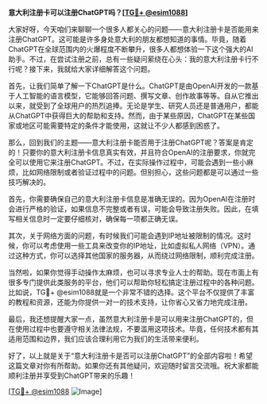 **意大利注册卡可以注册ChatGPT吗？[[TG💪+ @esim1088](https://t.me/s/esim1088)]**

大家好呀，今天咱们来聊聊一个很多人都关心的问题——意大利注册卡是否能用来注册ChatGPT。这可能是许多身处意大利的朋友都想知道的事情。毕竟，随着ChatGPT在全球范围内的火爆程度不断攀升，很多人都想体验一下这个强大的AI助手。不过，在尝试注册之前，总有一些疑问萦绕在心头：我的意大利注册卡行不行呢？接下来，我就给大家详细解答这个问题。

首先，让我们简单了解一下ChatGPT是什么。ChatGPT是由OpenAI开发的一款基于人工智能的语言模型，它能够回答问题、撰写文章、创作故事等等。自从它推出以来，就受到了全球用户的热烈追捧。无论是学生、研究人员还是普通用户，都能从ChatGPT中获得巨大的帮助和支持。然而，由于某些原因，ChatGPT在某些国家或地区可能需要特定的条件才能使用，这就让不少人都感到困惑了。

那么，回到我们的主题——意大利注册卡能否用于注册ChatGPT呢？答案是肯定的！只要你的意大利注册卡信息真实有效，并且符合OpenAI的注册要求，你就完全可以使用它来注册ChatGPT。不过，在实际操作过程中，可能会遇到一些小麻烦，比如网络限制或者验证过程中的问题。但别担心，这些问题都是可以通过一些技巧解决的。

首先，你需要确保自己的意大利注册卡信息是准确无误的。因为OpenAI在注册时会进行严格的验证，如果信息不完整或者有误，可能会导致注册失败。因此，在填写相关信息时一定要仔细核对，确保每一项都正确无误。

其次，关于网络方面的问题，有时候我们可能会遇到IP地址被限制的情况。这时候，你可以考虑使用一些工具来改变你的IP地址，比如虚拟私人网络（VPN）。通过这种方式，你可以选择其他国家的服务器，从而绕过网络限制，顺利完成注册。

当然啦，如果你觉得手动操作太麻烦，也可以寻求专业人士的帮助。现在市面上有很多专门提供此类服务的平台，他们可以帮助你轻松搞定注册过程中的各种问题。比如说，TG💪+ @esim1088就是一个非常不错的选择。这个平台不仅提供了丰富的教程和资源，还能为你提供一对一的技术支持，让你省心又省力地完成注册。

最后，我还想提醒大家一点，虽然意大利注册卡是可以用来注册ChatGPT的，但在使用过程中也要遵守相关法律法规，不要滥用这项技术。毕竟，任何技术都有其适用范围和边界，我们应该合理利用它为我们的生活带来便利。

好了，以上就是关于“意大利注册卡是否可以注册ChatGPT”的全部内容啦！希望这篇文章对你有所帮助。如果你还有其他疑问，欢迎随时留言交流哦。祝大家都能顺利注册并享受到ChatGPT带来的乐趣！

[[TG💪+ @esim1088](https://t.me/s/esim1088) ![Image](https://i.postimg.cc/4NQfJmqS/Snipaste-2025-05-13-00-14-12.png)]